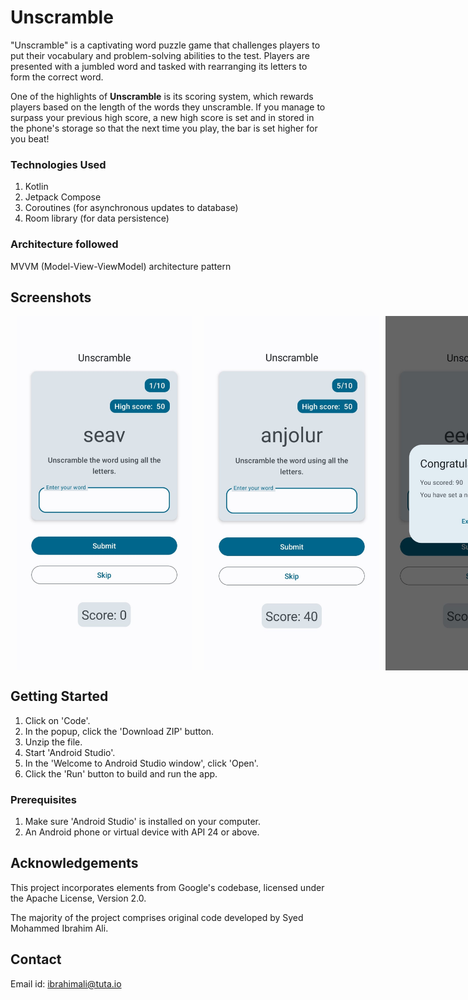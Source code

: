 # Unscramble

"Unscramble" is a captivating word puzzle game that challenges players to put their vocabulary and problem-solving abilities to the test. Players are presented with a jumbled word and tasked with rearranging its letters to form the correct word. 

One of the highlights of **Unscramble** is its scoring system, which rewards players based on the length of the words they unscramble. If you manage to surpass your previous high score, a new high score is set and in stored in the phone's storage 
so that the next time you play, the bar is set higher for you beat!



### Technologies Used

1. Kotlin
2. Jetpack Compose
3. Coroutines (for asynchronous updates to database)
4. Room library (for data persistence)

### Architecture followed
MVVM (Model-View-ViewModel) architecture pattern

## Screenshots
<div style="display: flex;">
    <img src="U1.jpeg" alt="Screenshot 1" width="280" hspace="10";">
    <img src="U2.jpeg" alt="Screenshot 2" width="280" hspace="10";">
    <img src="U3.jpeg" alt="Screenshot 4" width="280">
</div>


## Getting Started

1. Click on 'Code'. 
2. In the popup, click the 'Download ZIP' button.
3. Unzip the file.
4. Start 'Android Studio'.
5. In the 'Welcome to Android Studio window', click 'Open'.
6. Click the 'Run' button to build and run the app.

### Prerequisites
1. Make sure 'Android Studio' is installed on your computer.
2. An Android phone or virtual device with API 24 or above.


## Acknowledgements

This project incorporates elements from Google's codebase, 
licensed under the Apache License, Version 2.0. 

The majority of the project comprises original code developed by Syed Mohammed Ibrahim Ali.

## Contact

Email id: ibrahimali@tuta.io
